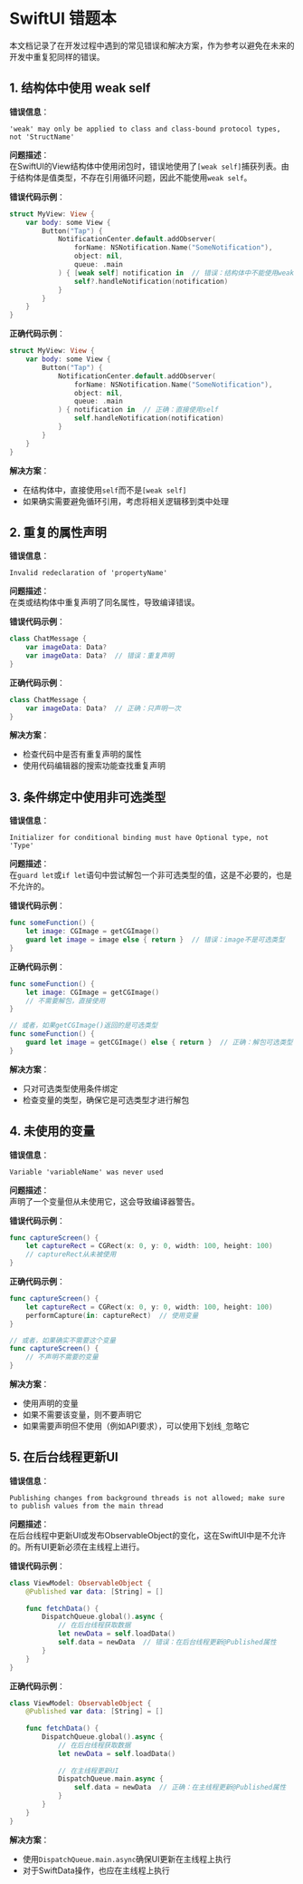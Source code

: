 # SwiftUI 错题本

本文档记录了在开发过程中遇到的常见错误和解决方案，作为参考以避免在未来的开发中重复犯同样的错误。

## 1. 结构体中使用 weak self

**错误信息**：
```
'weak' may only be applied to class and class-bound protocol types, not 'StructName'
```

**问题描述**：  
在SwiftUI的View结构体中使用闭包时，错误地使用了`[weak self]`捕获列表。由于结构体是值类型，不存在引用循环问题，因此不能使用`weak self`。

**错误代码示例**：
```swift
struct MyView: View {
    var body: some View {
        Button("Tap") {
            NotificationCenter.default.addObserver(
                forName: NSNotification.Name("SomeNotification"),
                object: nil,
                queue: .main
            ) { [weak self] notification in  // 错误：结构体中不能使用weak self
                self?.handleNotification(notification)
            }
        }
    }
}
```

**正确代码示例**：
```swift
struct MyView: View {
    var body: some View {
        Button("Tap") {
            NotificationCenter.default.addObserver(
                forName: NSNotification.Name("SomeNotification"),
                object: nil,
                queue: .main
            ) { notification in  // 正确：直接使用self
                self.handleNotification(notification)
            }
        }
    }
}
```

**解决方案**：
- 在结构体中，直接使用`self`而不是`[weak self]`
- 如果确实需要避免循环引用，考虑将相关逻辑移到类中处理

## 2. 重复的属性声明

**错误信息**：
```
Invalid redeclaration of 'propertyName'
```

**问题描述**：  
在类或结构体中重复声明了同名属性，导致编译错误。

**错误代码示例**：
```swift
class ChatMessage {
    var imageData: Data?
    var imageData: Data?  // 错误：重复声明
}
```

**正确代码示例**：
```swift
class ChatMessage {
    var imageData: Data?  // 正确：只声明一次
}
```

**解决方案**：
- 检查代码中是否有重复声明的属性
- 使用代码编辑器的搜索功能查找重复声明

## 3. 条件绑定中使用非可选类型

**错误信息**：
```
Initializer for conditional binding must have Optional type, not 'Type'
```

**问题描述**：  
在`guard let`或`if let`语句中尝试解包一个非可选类型的值，这是不必要的，也是不允许的。

**错误代码示例**：
```swift
func someFunction() {
    let image: CGImage = getCGImage()
    guard let image = image else { return }  // 错误：image不是可选类型
}
```

**正确代码示例**：
```swift
func someFunction() {
    let image: CGImage = getCGImage()
    // 不需要解包，直接使用
}

// 或者，如果getCGImage()返回的是可选类型
func someFunction() {
    guard let image = getCGImage() else { return }  // 正确：解包可选类型
}
```

**解决方案**：
- 只对可选类型使用条件绑定
- 检查变量的类型，确保它是可选类型才进行解包

## 4. 未使用的变量

**错误信息**：
```
Variable 'variableName' was never used
```

**问题描述**：  
声明了一个变量但从未使用它，这会导致编译器警告。

**错误代码示例**：
```swift
func captureScreen() {
    let captureRect = CGRect(x: 0, y: 0, width: 100, height: 100)
    // captureRect从未被使用
}
```

**正确代码示例**：
```swift
func captureScreen() {
    let captureRect = CGRect(x: 0, y: 0, width: 100, height: 100)
    performCapture(in: captureRect)  // 使用变量
}

// 或者，如果确实不需要这个变量
func captureScreen() {
    // 不声明不需要的变量
}
```

**解决方案**：
- 使用声明的变量
- 如果不需要该变量，则不要声明它
- 如果需要声明但不使用（例如API要求），可以使用下划线`_`忽略它

## 5. 在后台线程更新UI

**错误信息**：
```
Publishing changes from background threads is not allowed; make sure to publish values from the main thread
```

**问题描述**：  
在后台线程中更新UI或发布ObservableObject的变化，这在SwiftUI中是不允许的。所有UI更新必须在主线程上进行。

**错误代码示例**：
```swift
class ViewModel: ObservableObject {
    @Published var data: [String] = []
    
    func fetchData() {
        DispatchQueue.global().async {
            // 在后台线程获取数据
            let newData = self.loadData()
            self.data = newData  // 错误：在后台线程更新@Published属性
        }
    }
}
```

**正确代码示例**：
```swift
class ViewModel: ObservableObject {
    @Published var data: [String] = []
    
    func fetchData() {
        DispatchQueue.global().async {
            // 在后台线程获取数据
            let newData = self.loadData()
            
            // 在主线程更新UI
            DispatchQueue.main.async {
                self.data = newData  // 正确：在主线程更新@Published属性
            }
        }
    }
}
```

**解决方案**：
- 使用`DispatchQueue.main.async`确保UI更新在主线程上执行
- 对于SwiftData操作，也应在主线程上执行